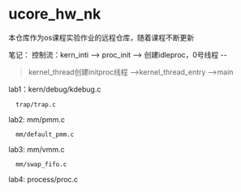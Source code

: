 # ucore_hw_nk
本仓库作为os课程实验作业的远程仓库，随着课程不断更新


笔记：
控制流：kern_inti --> proc_init --> 创建idleproc，0号线程 --
> kernel_thread创建initproc线程 -->kernel_thread_entry -->main

lab1：kern/debug/kdebug.c

      trap/trap.c

lab2: mm/pmm.c

      mm/default_pmm.c


lab3: mm/vmm.c

      mm/swap_fifo.c

lab4: process/proc.c
